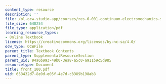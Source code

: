 ```yaml
---
content_type: resource
description: ''
file: /ol-ocw-studio-app/courses/res-6-001-continuum-electromechanics-spring-2009/653432d78e0de05f4e7dc3389b198ab8_front_100.pdf
file_size: 648254
file_type: application/pdf
learning_resource_types:
- Online Textbook
license: https://creativecommons.org/licenses/by-nc-sa/4.0/
ocw_type: OCWFile
parent_title: Textbook Contents
parent_type: SupplementalResourceSection
parent_uid: 94a6b993-49b0-3ea8-a5c0-a911b9c5d985
resourcetype: Document
title: front_100.pdf
uid: 653432d7-8e0d-e05f-4e7d-c3389b198ab8
---
```

